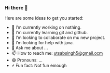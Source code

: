 ### Hi there 👋

Here are some ideas to get you started:

- 🔭 I’m currently working on nothing.
- 🌱 I’m currently learning git and github.
- 👯 I’m looking to collaborate on mu new project.
- 🤔 I’m looking for help with java.
- 💬 Ask me about ...
- 📫 How to reach me: utsabsingh5@gmail.ocm
- 😄 Pronouns: ...
- ⚡ Fun fact: Not fun emough

